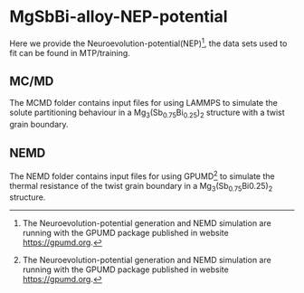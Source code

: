 # MgSbBi-alloy-NEP-potential
Here we provide the Neuroevolution-potential(NEP)[^1], the data sets used to fit can be found in MTP/training.
## MC/MD
The MCMD folder contains input files for using LAMMPS to simulate the solute partitioning behaviour in a Mg<sub>3</sub>(Sb<sub>0.75</sub>Bi<sub>0.25</sub>)<sub>2</sub> structure with a twist grain boundary.
## NEMD
The NEMD folder contains input files for using GPUMD[^1] to simulate the thermal resistance of the twist grain boundary in a Mg<sub>3</sub>(Sb<sub>0.75</sub>Bi</sub>0.25</sub>)<sub>2</sub> structure. 

[^1]: The Neuroevolution-potential generation and NEMD simulation are running with the GPUMD package published in website https://gpumd.org.
